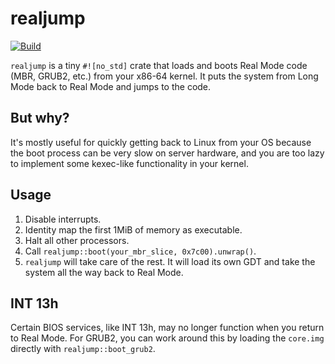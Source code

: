 # realjump

[![Build](https://github.com/mars-research/realjump/actions/workflows/build.yml/badge.svg)](https://github.com/mars-research/realjump/actions/workflows/build.yml)

`realjump` is a tiny `#![no_std]` crate that loads and boots Real Mode code (MBR, GRUB2, etc.) from your x86-64 kernel.
It puts the system from Long Mode back to Real Mode and jumps to the code.

## But why?

It's mostly useful for quickly getting back to Linux from your OS because the boot process can be very slow on server hardware, and you are too lazy to implement some kexec-like functionality in your kernel.

## Usage

1. Disable interrupts.
1. Identity map the first 1MiB of memory as executable.
1. Halt all other processors.
1. Call `realjump::boot(your_mbr_slice, 0x7c00).unwrap()`.
1. `realjump` will take care of the rest. It will load its own GDT and take the system all the way back to Real Mode.

## INT 13h

Certain BIOS services, like INT 13h, may no longer function when you return to Real Mode.
For GRUB2, you can work around this by loading the `core.img` directly with `realjump::boot_grub2`.
